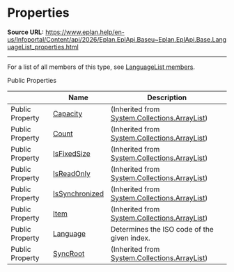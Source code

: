 # Properties

**Source URL:** https://www.eplan.help/en-us/Infoportal/Content/api/2026/Eplan.EplApi.Baseu~Eplan.EplApi.Base.LanguageList_properties.html

---

For a list of all members of this type, see [LanguageList members](Eplan.EplApi.Baseu~Eplan.EplApi.Base.LanguageList_members.html).

Public Properties

|  | Name | Description |
| --- | --- | --- |
| Public Property | [Capacity](#) | (Inherited from [System.Collections.ArrayList](#)) |
| Public Property | [Count](#) | (Inherited from [System.Collections.ArrayList](#)) |
| Public Property | [IsFixedSize](#) | (Inherited from [System.Collections.ArrayList](#)) |
| Public Property | [IsReadOnly](#) | (Inherited from [System.Collections.ArrayList](#)) |
| Public Property | [IsSynchronized](#) | (Inherited from [System.Collections.ArrayList](#)) |
| Public Property | [Item](#) | (Inherited from [System.Collections.ArrayList](#)) |
| Public Property | [Language](Eplan.EplApi.Baseu~Eplan.EplApi.Base.LanguageList~Language.html) | Determines the ISO code of the given index. |
| Public Property | [SyncRoot](#) | (Inherited from [System.Collections.ArrayList](#)) |


